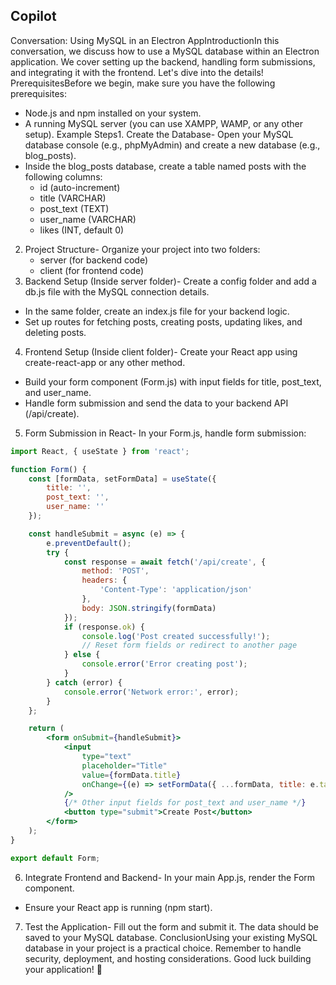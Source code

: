 ## Copilot
Conversation: Using MySQL in an Electron AppIntroductionIn this conversation, we discuss how to use a MySQL database within an Electron application. We cover setting up the backend, handling form submissions, and integrating it with the frontend. Let's dive into the details!
PrerequisitesBefore we begin, make sure you have the following prerequisites:
- Node.js and npm installed on your system.
- A running MySQL server (you can use XAMPP, WAMP, or any other setup).
Example Steps1. Create the Database- Open your MySQL database console (e.g., phpMyAdmin) and create a new database (e.g., blog_posts).
- Inside the blog_posts database, create a table named posts with the following columns:
    - id (auto-increment)
    - title (VARCHAR)
    - post_text (TEXT)
    - user_name (VARCHAR)
    - likes (INT, default 0)
2. Project Structure- Organize your project into two folders:
    - server (for backend code)
    - client (for frontend code)
3. Backend Setup (Inside server folder)- Create a config folder and add a db.js file with the MySQL connection details.
- In the same folder, create an index.js file for your backend logic.
- Set up routes for fetching posts, creating posts, updating likes, and deleting posts.
4. Frontend Setup (Inside client folder)- Create your React app using create-react-app or any other method.
- Build your form component (Form.js) with input fields for title, post_text, and user_name.
- Handle form submission and send the data to your backend API (/api/create).
5. Form Submission in React- In your Form.js, handle form submission:
```jsx
import React, { useState } from 'react';

function Form() {
    const [formData, setFormData] = useState({
        title: '',
        post_text: '',
        user_name: ''
    });

    const handleSubmit = async (e) => {
        e.preventDefault();
        try {
            const response = await fetch('/api/create', {
                method: 'POST',
                headers: {
                    'Content-Type': 'application/json'
                },
                body: JSON.stringify(formData)
            });
            if (response.ok) {
                console.log('Post created successfully!');
                // Reset form fields or redirect to another page
            } else {
                console.error('Error creating post');
            }
        } catch (error) {
            console.error('Network error:', error);
        }
    };

    return (
        <form onSubmit={handleSubmit}>
            <input
                type="text"
                placeholder="Title"
                value={formData.title}
                onChange={(e) => setFormData({ ...formData, title: e.target.value })}
            />
            {/* Other input fields for post_text and user_name */}
            <button type="submit">Create Post</button>
        </form>
    );
}

export default Form;
```
6. Integrate Frontend and Backend- In your main App.js, render the Form component.
- Ensure your React app is running (npm start).
7. Test the Application- Fill out the form and submit it. The data should be saved to your MySQL database.
ConclusionUsing your existing MySQL database in your project is a practical choice. Remember to handle security, deployment, and hosting considerations. Good luck building your application! 🚀
